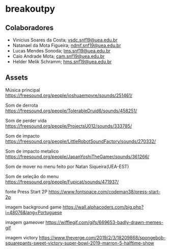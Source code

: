 # breakoutpy

## Colaboradores

 - Vinicius Soares da Costa; vsdc.snf19@uea.edu.br
 - Natanael da Mota Figueira; ndmf.snf19@uea.edu.br
 - Lucas Mendes Sonoda; lms.snf19@uea.edu.br
 - Caio Andrade Mota; cam.snf19@uea.edu.br
 - Helder Melik Schramm; hms.snf19@uea.edu.br
 
 ## Assets

Música principal
https://freesound.org/people/joshuaempyre/sounds/251461/

Som de derrota
https://freesound.org/people/TolerableDruid6/sounds/458251/

Som de perder vida
https://freesound.org/people/ProjectsU012/sounds/333785/

Som de impacto
https://freesound.org/people/LittleRobotSoundFactory/sounds/270332/

Som de impacto metalico
https://freesound.org/people/JapanYoshiTheGamer/sounds/361266/

Som de mover no menu
feito por Natan Siqueira(UEA-EST)

Som de seleção do menu
https://freesound.org/people/Fupicat/sounds/471937/

fonte Press Start 2P
https://www.fontspace.com/codeman38/press-start-2p

imagem background game
https://wall.alphacoders.com/big.php?i=48076&lang=Portuguese

imagem gameover
https://wifflegif.com/gifs/669653-badly-drawn-memes-gif

imagem victory
https://www.theverge.com/2019/2/3/18209868/spongebob-squarepants-sweet-victory-super-bowl-2019-marron-5-halftime-show
